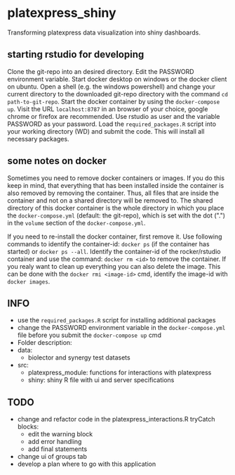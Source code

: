 # platexpress_shiny
Transforming platexpress data visualization into shiny dashboards.

## starting rstudio for developing
Clone the git-repo into an desired directory. Edit the PASSWORD environment variable. Start docker desktop on windows or the docker client on ubuntu. Open a shell (e.g. the windows powershell) and change your current directory to the downloaded git-repo directory with the command `cd path-to-git-repo`. Start the docker container by using the `docker-compose up`. Visit the URL `localhost:8787` in an browser of your choice, google chrome or firefox are recommended. Use rstudio as user and the variable PASSWORD as your password. Load the `required_packages.R` script into your working directory (WD) and submit the code. This will install all necessary packages. 

## some notes on docker
Sometimes you need to remove docker containers or images. If you do this keep in mind, that everything that has been installed inside the container is also removed by removing the container. Thus, all files that are inside the container and not on a shared directory will be removed to. The shared directory of this docker container is the whole directory in which you place the `docker-compose.yml` (default: the git-repo), which is set with the dot (".") in the `volume` section of the `docker-compose.yml`. 

If you need to re-install the docker container, first remove it. Use following commands to identify the container-id: `docker ps` (if the container has started) or `docker ps --all`. Identify the container-id of the rocker/rstudio container and use the command: `docker rm <id>` to remove the container. If you realy want to clean up everything you can also delete the image. This can be done with the `docker rmi <image-id>` cmd, identify the image-id with `docker images`.

## INFO
- use the `required_packages.R` script for installing additional packages
- change the PASSWORD environment variable in the `docker-compose.yml` file before you submit the `docker-compose up` cmd
 - Folder description:
  - data:
    - biolector and synergy test datasets
  - src:
    - platexpress_module: functions for interactions with platexpress
    - shiny: shiny R file with ui and server specifications 

## TODO
- change and refactor code in the platexpress_interactions.R tryCatch blocks: 
  - edit the warning block
  - add error handling
  - add final statements
- change ui of groups tab
- develop a plan where to go with this application
